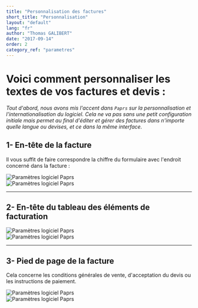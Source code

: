 ```yaml
---
title: "Personnalisation des factures"
short_title: "Personnalisation"
layout: "default"
lang: "fr"
author: "Thomas GALIBERT"
date: "2017-09-14"
order: 2
category_ref: "parametres"
---
```


<h1>Voici comment personnaliser les textes de vos factures et devis : </h1>

<em>Tout d'abord, nous avons mis l'accent dans <code>Paprs</code> sur la personnalisation et l'internationalisation du logiciel. Cela ne va pas sans une petit configuration initiale mais permet au final d'éditer et gérer des factures dans n'importe quelle langue ou devises, et ce dans la même interface.</em>

<h2>1- En-tête de la facture</h2>

Il vous suffit de faire correspondre la chiffre du formulaire avec l'endroit concerné dans la facture :

<div class="article-img"><img src="https://s3.amazonaws.com/divaveo/screencaptures/textes_1.jpg" alt="Paramètres logiciel Paprs" title="Paramètres logiciel Paprs" /></div>

<div class="article-img"><img src="https://s3.amazonaws.com/divaveo/screencaptures/textes_1_invoice.jpg" alt="Paramètres logiciel Paprs" title="Paramètres logiciel Paprs" /></div>

<hr>

<h2>2- En-tête du tableau des éléments de facturation</h2>

<div class="article-img"><img src="https://s3.amazonaws.com/divaveo/screencaptures/textes_2.jpg" alt="Paramètres logiciel Paprs" title="Paramètres logiciel Paprs" /></div>

<div class="article-img"><img src="https://s3.amazonaws.com/divaveo/screencaptures/correspondance_2.jpg" alt="Paramètres logiciel Paprs" title="Paramètres logiciel Paprs" /></div>

<hr>

<h2>3- Pied de page de la facture</h2>

Cela concerne les conditions générales de vente, d'acceptation du devis ou les instructions de paiement.

<div class="article-img"><img src="https://s3.amazonaws.com/divaveo/screencaptures/textes_3.jpg" alt="Paramètres logiciel Paprs" title="Paramètres logiciel Paprs" /></div>

<div class="article-img"><img src="https://s3.amazonaws.com/divaveo/screencaptures/correspondance_3.jpg" alt="Paramètres logiciel Paprs" title="Paramètres logiciel Paprs" /></div>
